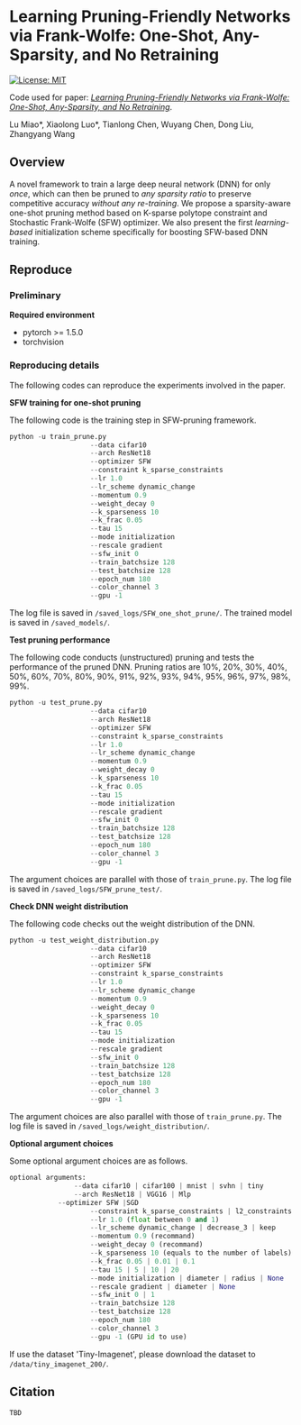 # Learning Pruning-Friendly Networks via Frank-Wolfe: One-Shot, Any-Sparsity, and No Retraining 

[![License: MIT](https://img.shields.io/badge/License-MIT-green.svg)](https://opensource.org/licenses/MIT)

Code used for paper: [*Learning Pruning-Friendly Networks via Frank-Wolfe: One-Shot, Any-Sparsity, and No Retraining*](https://openreview.net/pdf?id=O1DEtITim__).

Lu Miao\*, Xiaolong Luo\*, Tianlong Chen, Wuyang Chen, Dong Liu, Zhangyang Wang



## Overview

A novel framework to train a large deep neural network (DNN) for only *once*, which can then be pruned to *any sparsity ratio* to preserve competitive accuracy *without any re-training*. We propose a sparsity-aware one-shot pruning method based on K-sparse polytope constraint and Stochastic Frank-Wolfe (SFW) optimizer. We also present the first *learning-based* initialization scheme specifically for boosting SFW-based DNN training.



## Reproduce

### Preliminary

**Required environment**

- pytorch >= 1.5.0
- torchvision

### Reproducing details

The following codes can reproduce the experiments involved in the paper.

**SFW training for one-shot pruning**

The following code is the training step in SFW-pruning framework.

```python
python -u train_prune.py
					--data cifar10
					--arch ResNet18
					--optimizer SFW
					--constraint k_sparse_constraints
					--lr 1.0
					--lr_scheme dynamic_change
					--momentum 0.9
					--weight_decay 0
					--k_sparseness 10
					--k_frac 0.05
					--tau 15
					--mode initialization
					--rescale gradient
					--sfw_init 0 
					--train_batchsize 128
					--test_batchsize 128
					--epoch_num 180
					--color_channel 3
					--gpu -1
```

The log file is saved in `/saved_logs/SFW_one_shot_prune/`. The trained model is saved in `/saved_models/`.

**Test pruning performance**

The following code conducts (unstructured) pruning and tests the performance of the pruned DNN. Pruning ratios are 10%, 20%, 30%, 40%, 50%, 60%, 70%, 80%, 90%, 91%, 92%, 93%, 94%, 95%, 96%, 97%, 98%, 99%.
```python
python -u test_prune.py
					--data cifar10
					--arch ResNet18
					--optimizer SFW
					--constraint k_sparse_constraints
					--lr 1.0
					--lr_scheme dynamic_change
					--momentum 0.9
					--weight_decay 0
					--k_sparseness 10
					--k_frac 0.05
					--tau 15
					--mode initialization
					--rescale gradient
					--sfw_init 0 
					--train_batchsize 128
					--test_batchsize 128
					--epoch_num 180
					--color_channel 3
					--gpu -1
```

The argument choices are parallel with those of `train_prune.py`. The log file is saved in `/saved_logs/SFW_prune_test/`. 

**Check DNN weight distribution**

The following code checks out the weight distribution of the DNN. 

```python
python -u test_weight_distribution.py
					--data cifar10
					--arch ResNet18
					--optimizer SFW
					--constraint k_sparse_constraints
					--lr 1.0
					--lr_scheme dynamic_change
					--momentum 0.9
					--weight_decay 0
					--k_sparseness 10
					--k_frac 0.05
					--tau 15
					--mode initialization
					--rescale gradient
					--sfw_init 0 
					--train_batchsize 128
					--test_batchsize 128
					--epoch_num 180
					--color_channel 3
					--gpu -1
```

The argument choices are also parallel with those of `train_prune.py`. The log file is saved in `/saved_logs/weight_distribution/`. 

**Optional argument choices**

Some optional argument choices are as follows.

```python
optional arguments:
  				--data cifar10 | cifar100 | mnist | svhn | tiny
  				--arch ResNet18 | VGG16 | Mlp
      		--optimizer SFW |SGD
					--constraint k_sparse_constraints | l2_constraints | unconstraints
					--lr 1.0 (float between 0 and 1)
					--lr_scheme dynamic_change | decrease_3 | keep
					--momentum 0.9 (recommand)
					--weight_decay 0 (recommand)
					--k_sparseness 10 (equals to the number of labels)
					--k_frac 0.05 | 0.01 | 0.1
					--tau 15 | 5 | 10 | 20 
					--mode initialization | diameter | radius | None
					--rescale gradient | diameter | None
					--sfw_init 0 | 1
					--train_batchsize 128 
					--test_batchsize 128
					--epoch_num 180
					--color_channel 3
					--gpu -1 (GPU id to use)
```

If use the dataset 'Tiny-Imagenet', please download the dataset to `/data/tiny_imagenet_200/`.



## Citation

```
TBD
```



